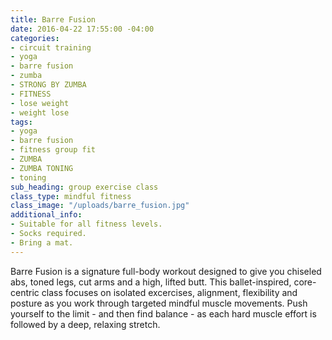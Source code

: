 ```yaml
---
title: Barre Fusion
date: 2016-04-22 17:55:00 -04:00
categories:
- circuit training
- yoga
- barre fusion
- zumba
- STRONG BY ZUMBA
- FITNESS
- lose weight
- weight lose
tags:
- yoga
- barre fusion
- fitness group fit
- ZUMBA
- ZUMBA TONING
- toning
sub_heading: group exercise class
class_type: mindful fitness
class_image: "/uploads/barre_fusion.jpg"
additional_info:
- Suitable for all fitness levels.
- Socks required.
- Bring a mat.
---
```


Barre Fusion is a signature full-body workout designed to give you chiseled abs, toned legs, cut arms and a high, lifted butt. This ballet-inspired, core-centric class focuses on isolated excercises, alignment, flexibility and posture as you work through targeted mindful muscle movements. Push yourself to the limit - and then find balance - as each hard muscle effort is followed by a deep, relaxing stretch.